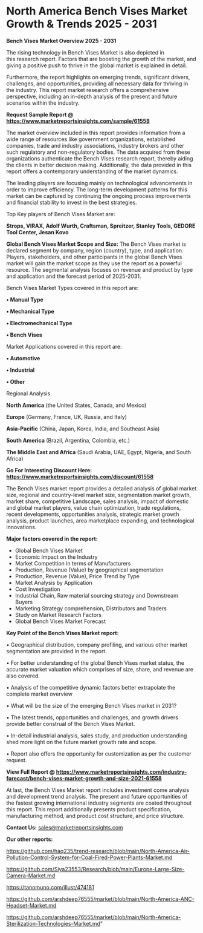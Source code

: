 # North America Bench Vises Market Growth & Trends 2025 - 2031

<Strong> Bench Vises Market Overview 2025 - 2031</strong>

The rising technology in Bench Vises Market is also depicted in this research report. Factors that are boosting the growth of the market, and giving a positive push to thrive in the global market is explained in detail.

Furthermore, the report highlights on emerging trends, significant drivers, challenges, and opportunities, providing all necessary data for thriving in the industry. This report market research offers a comprehensive perspective, including an in-depth analysis of the present and future scenarios within the industry.

<strong>Request Sample Report @ <a href=https://www.marketreportsinsights.com/sample/61558>https://www.marketreportsinsights.com/sample/61558</a></strong>

The market overview included in this report provides information from a wide range of resources like government organizations, established companies, trade and industry associations, industry brokers and other such regulatory and non-regulatory bodies. The data acquired from these organizations authenticate the Bench Vises research report, thereby aiding the clients in better decision making. Additionally, the data provided in this report offers a contemporary understanding of the market dynamics.

The leading players are focusing mainly on technological advancements in order to improve efficiency. The long-term development patterns for this market can be captured by continuing the ongoing process improvements and financial stability to invest in the best strategies.

Top Key players of Bench Vises Market are:

<strong>Strops, VIRAX, Adolf Wurth, Craftsman, Spreitzer, Stanley Tools, GEDORE Tool Center, Jesan Kovo</strong>

<strong><b>Global Bench Vises Market Scope and Size:</b></strong>
The Bench Vises market is declared segment by company, region (country), type, and application. Players, stakeholders, and other participants in the global Bench Vises market will gain the market scope as they use the report as a powerful resource. The segmental analysis focuses on revenue and product by type and application and the forecast period of 2025-2031.

Bench Vises Market Types covered in this report are:

<strong>• Manual Type

• Mechanical Type

• Electromechanical Type

• Bench Vises</strong>

Market Applications covered in this report are:

<strong>• Automotive

• Industrial

• Other</strong> 

Regional Analysis

<strong>North America</strong> (the United States, Canada, and Mexico)

<strong>Europe</strong> (Germany, France, UK, Russia, and Italy)

<strong>Asia-Pacific</strong> (China, Japan, Korea, India, and Southeast Asia)

<strong>South America</strong> (Brazil, Argentina, Colombia, etc.)

<strong>The Middle East and Africa</strong> (Saudi Arabia, UAE, Egypt, Nigeria, and South Africa)

<strong>Go For Interesting Discount Here: <a href=https://www.marketreportsinsights.com/discount/61558>https://www.marketreportsinsights.com/discount/61558</a></strong>

The Bench Vises market report provides a detailed analysis of global market size, regional and country-level market size, segmentation market growth, market share, competitive Landscape, sales analysis, impact of domestic and global market players, value chain optimization, trade regulations, recent developments, opportunities analysis, strategic market growth analysis, product launches, area marketplace expanding, and technological innovations.

<strong><b>Major factors covered in the report:</b></strong>
<ul>
  <li>Global Bench Vises Market </li>
  <li>Economic Impact on the Industry</li>
  <li>Market Competition in terms of Manufacturers</li>
  <li>Production, Revenue (Value) by geographical segmentation</li>
  <li>Production, Revenue (Value), Price Trend by Type</li>
  <li>Market Analysis by Application</li>
  <li>Cost Investigation</li>
  <li>Industrial Chain, Raw material sourcing strategy and Downstream Buyers</li>
  <li>Marketing Strategy comprehension, Distributors and Traders</li>
  <li>Study on Market Research Factors</li>
  <li>Global Bench Vises Market Forecast</li>
</ul>

<strong><b>Key Point of the Bench Vises Market report:</b></strong>

• Geographical distribution, company profiling, and various other market segmentation are provided in the report.

• For better understanding of the global Bench Vises market status, the accurate market valuation which comprises of size, share, and revenue are also covered.

• Analysis of the competitive dynamic factors better extrapolate the complete market overview

• What will be the size of the emerging Bench Vises market in 2031?

• The latest trends, opportunities and challenges, and growth drivers provide better construal of the Bench Vises Market.

• In-detail industrial analysis, sales study, and production understanding shed more light on the future market growth rate and scope.

• Report also offers the opportunity for customization as per the customer request.

<strong><b>View Full Report @ <a href=https://www.marketreportsinsights.com/industry-forecast/bench-vises-market-growth-and-size-2021-61558>https://www.marketreportsinsights.com/industry-forecast/bench-vises-market-growth-and-size-2021-61558</a></b></strong>


At last, the Bench Vises Market report includes investment come analysis and development trend analysis. The present and future opportunities of the fastest growing international industry segments are coated throughout this report. This report additionally presents product specification, manufacturing method, and product cost structure, and price structure.

<strong>Contact Us:</strong>
sales@marketreportsinsights.com

<strong>Our other reports:</strong>

<a href=https://github.com/haq235/trend-research/blob/main/North-America-Air-Pollution-Control-System-for-Coal-Fired-Power-Plants-Market.md>https://github.com/haq235/trend-research/blob/main/North-America-Air-Pollution-Control-System-for-Coal-Fired-Power-Plants-Market.md</a>

<a href=https://github.com/Siya23553/Research/blob/main/Europe-Large-Size-Camera-Market.md>https://github.com/Siya23553/Research/blob/main/Europe-Large-Size-Camera-Market.md</a>

<a href=https://tanomuno.com/illust/474181>https://tanomuno.com/illust/474181</a>

<a href=https://github.com/arshdeep76555/market/blob/main/North-America-ANC-Headset-Market.md>https://github.com/arshdeep76555/market/blob/main/North-America-ANC-Headset-Market.md</a>

<a href=https://github.com/arshdeep76555/market/blob/main/North-America-Sterilization-Technologies-Market.md>https://github.com/arshdeep76555/market/blob/main/North-America-Sterilization-Technologies-Market.md</a>"
